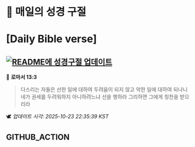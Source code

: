 # 🙏 매일의 성경 구절
# [Daily Bible verse]
## [![README에 성경구절 업데이트](https://github.com/DONGSUKA/first_test/actions/workflows/update-readme-bible.yml/badge.svg)](https://github.com/DONGSUKA/first_test/actions/workflows/update-readme-bible.yml)
<!-- START_BIBLE_VERSE -->
📖 **로마서 13:3**
> 다스리는 자들은 선한 일에 대하여 두려움이 되지 않고 악한 일에 대하여 되나니 네가 권세를 두려워하지 아니하려느냐 선을 행하라 그리하면 그에게 칭찬을 받으리라

🕊️ _업데이트 시각: 2025-10-23 22:35:39 KST_
  <!-- END_BIBLE_VERSE -->
## GITHUB_ACTION
